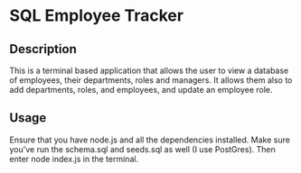 # SQL Employee Tracker

## Description

This is a terminal based application that allows the user to view a database of employees, their departments, roles and managers. It allows them also to add departments, roles, and employees, and update an employee role. 

## Usage

Ensure that you have node.js and all the dependencies installed. Make sure you've run the schema.sql and seeds.sql as well (I use PostGres). Then enter node index.js in the terminal. 

